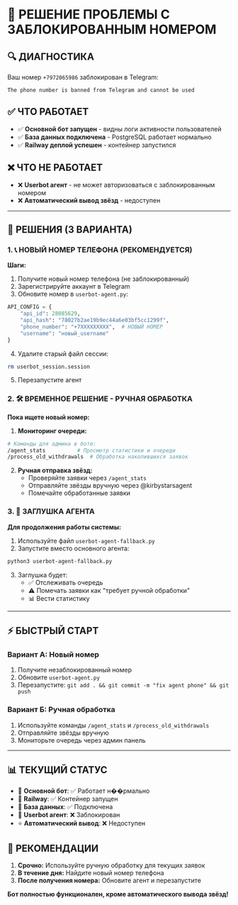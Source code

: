 # 🚫 РЕШЕНИЕ ПРОБЛЕМЫ С ЗАБЛОКИРОВАННЫМ НОМЕРОМ

## 🔍 ДИАГНОСТИКА

Ваш номер `+7972065986` заблокирован в Telegram:
```
The phone number is banned from Telegram and cannot be used
```

## ✅ ЧТО РАБОТАЕТ

- ✅ **Основной бот запущен** - видны логи активности пользователей
- ✅ **База данных подключена** - PostgreSQL работает нормально
- ✅ **Railway деплой успешен** - контейнер запустился

## ❌ ЧТО НЕ РАБОТАЕТ

- ❌ **Userbot агент** - не может авторизоваться с заблокированным номером
- ❌ **Автоматический вывод звёзд** - недоступен

---

## 🔧 РЕШЕНИЯ (3 ВАРИАНТА)

### 1. 📞 НОВЫЙ НОМЕР ТЕЛЕФОНА (РЕКОМЕНДУЕТСЯ)

**Шаги:**
1. Получите новый номер телефона (не заблокированный)
2. Зарегистрируйте аккаунт в Telegram
3. Обновите номер в `userbot-agent.py`:

```python
API_CONFIG = {
    "api_id": 28085629,
    "api_hash": "78027b2ae19b9ec44a6e03bf5cc1299f",
    "phone_number": "+7XXXXXXXXX",  # НОВЫЙ НОМЕР
    "username": "новый_username"
}
```

4. Удалите старый файл сессии:
```bash
rm userbot_session.session
```

5. Перезапустите агент

### 2. 🛠️ ВРЕМЕННОЕ РЕШЕНИЕ - РУЧНАЯ ОБРАБОТКА

**Пока ищете новый номер:**

1. **Мониторинг очереди:**
```bash
# Команды для админа в боте:
/agent_stats          # Просмотр статистики и очереди
/process_old_withdrawals  # Обработка накопившихся заявок
```

2. **Ручная отправка звёзд:**
   - Проверяйте заявки через `/agent_stats`
   - Отправляйте звёзды вручную через @kirbystarsagent
   - Помечайте обработанные заявки

### 3. 🔄 ЗАГЛУШКА АГЕНТА

**Для продолжения работы системы:**

1. Используйте файл `userbot-agent-fallback.py`
2. Запустите вместо основного агента:
```bash
python3 userbot-agent-fallback.py
```

3. Заглушка будет:
   - ✅ Отслеживать очередь
   - ⚠️ Помечать заявки как "требует ручной обработки"  
   - 📊 Вести статистику

---

## ⚡ БЫСТРЫЙ СТАРТ

### Вариант А: Новый номер

1. Получите незаблокированный номер
2. Обновите `userbot-agent.py`
3. Перезапустите: `git add . && git commit -m "fix agent phone" && git push`

### Вариант Б: Ручная обработка

1. Используйте команды `/agent_stats` и `/process_old_withdrawals`
2. Отправляйте звёзды вручную
3. Мониторьте очередь через админ панель

---

## 📊 ТЕКУЩИЙ СТАТУС

- 🤖 **Основной бот**: ✅ Работает н��рмально
- 🏪 **Railway**: ✅ Контейнер запущен  
- 💾 **База данных**: ✅ Подключена
- 🔄 **Userbot агент**: ❌ Заблокирован
- ⭐ **Автоматический вывод**: ❌ Недоступен

## 🎯 РЕКОМЕНДАЦИИ

1. **Срочно:** Используйте ручную обработку для текущих заявок
2. **В течение дня:** Найдите новый номер телефона  
3. **После получения номера:** Обновите агент и перезапустите

**Бот полностью функционален, кроме автоматического вывода звёзд!**
